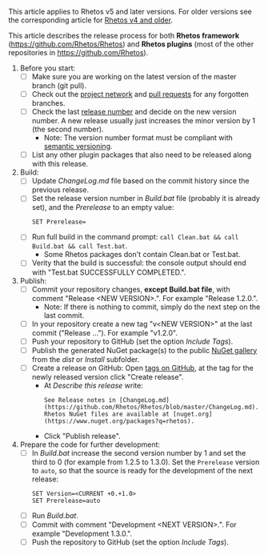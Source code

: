 This article applies to Rhetos v5 and later versions.
For older versions see the corresponding article for [Rhetos v4 and older](Releasing-a-new-Rhetos-version-v4).

This article describes the release process for both **Rhetos framework** (<https://github.com/Rhetos/Rhetos>)
and **Rhetos plugins** (most of the other repositories in <https://github.com/Rhetos>).

1. Before you start:
    * [ ] Make sure you are working on the latest version of the master branch (git pull).
    * [ ] Check out the [project network](https://github.com/Rhetos/Rhetos/network)
      and [pull requests](https://github.com/Rhetos/Rhetos/pulls) for any forgotten branches.
    * [ ] Check the last [release number](https://github.com/Rhetos/Rhetos/releases) and decide on the new version number.
      A new release usually just increases the minor version by 1 (the second number).
      * Note: The version number format must be compliant with [semantic versioning](https://semver.org/).
    * [ ] List any other plugin packages that also need to be released along with this release.
2. Build:
    * [ ] Update *ChangeLog.md* file based on the commit history since the previous release.
    * [ ] Set the release version number in *Build.bat* file (probably it is already set), and the *Prerelease* to an empty value:
      ```text
      SET Prerelease=
      ```
    * [ ] Run full build in the command prompt: `call Clean.bat && call Build.bat && call Test.bat`.
      * Some Rhetos packages don't contain Clean.bat or Test.bat.
    * [ ] Verity that the build is successful: the console output should end with "Test.bat SUCCESSFULLY COMPLETED.".
3. Publish:
    * [ ] Commit your repository changes, **except Build.bat file**, with comment "Release &lt;NEW VERSION&gt;.".
      For example "Release 1.2.0.".
      * Note: If there is nothing to commit, simply do the next step on the last commit.
    * [ ] In your repository create a new tag "v&lt;NEW VERSION&gt;" at the last commit ("Release ...").
      For example "v1.2.0".
    * [ ] Push your repository to GitHub (set the option *Include Tags*).
    * [ ] Publish the generated NuGet package(s) to the public [NuGet gallery](https://www.nuget.org/packages/manage/upload) from the *dist* or *Install* subfolder.
    * [ ] Create a release on GitHub: Open [tags on GitHub](https://github.com/Rhetos/Rhetos/tags),
      at the tag for the newly released version click "Create release".
      * At *Describe this release* write:
        ```text
        See Release notes in [ChangeLog.md](https://github.com/Rhetos/Rhetos/blob/master/ChangeLog.md).
        Rhetos NuGet files are available at [nuget.org](https://www.nuget.org/packages?q=rhetos).
        ```
      * Click "Publish release".
4. Prepare the code for further development:
    * [ ] In *Build.bat* increase the second version number by 1 and set the third to 0
          (for example from 1.2.5 to 1.3.0). Set the `Prerelease` version to `auto`,
          so that the source is ready for the development of the next release:
      ```text
      SET Version=<CURRENT +0.+1.0>
      SET Prerelease=auto
      ```
    * [ ] Run *Build.bat*.
    * [ ] Commit with comment "Development &lt;NEXT VERSION&gt;.". For example "Development 1.3.0.".
    * [ ] Push the repository to GitHub (set the option *Include Tags*).
